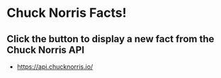 # Chuck Norris Facts!

## Click the button to display a new fact from the Chuck Norris API

- https://api.chucknorris.io/